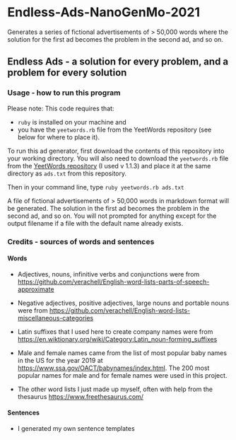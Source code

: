 # Endless-Ads-NanoGenMo-2021
Generates a series of fictional advertisements of > 50,000 words where the solution for the first ad becomes the problem in the second ad, and so on.

## Endless Ads - a solution for every problem, and a problem for every solution
### Usage - how to run this program
Please note: This code requires that:   
- ```ruby``` is installed on your machine and  
- you have the ```yeetwords.rb``` file from the YeetWords repository (see below for where to place it).  

To run this ad generator, first download the contents of this repository into your working directory. You will also need to download the ```yeetwords.rb``` file from the [YeetWords repository](https://github.com/verachell/YeetWords) (I used v 1.1.3) and place it at the same directory as ```ads.txt``` from this repository.

Then in your command line, type ```ruby yeetwords.rb ads.txt```

A file of fictional advertisements of > 50,000 words in markdown format will be generated. The solution in the first ad becomes the problem in the second ad, and so on. You will not prompted for anything except for the output filename if a file with the default name already exists.

### Credits - sources of words and sentences
#### Words
- Adjectives, nouns, infinitive verbs and conjunctions were from https://github.com/verachell/English-word-lists-parts-of-speech-approximate  

- Negative adjectives, positive adjectives, large nouns and portable nouns were from https://github.com/verachell/English-word-lists-miscellaneous-categories  

- Latin suffixes that I used here to create company names were from https://en.wiktionary.org/wiki/Category:Latin_noun-forming_suffixes  

- Male and female names came from the list of most popular baby names in the US for the year 2019 at https://www.ssa.gov/OACT/babynames/index.html. The 200 most popular names for male and for female names were used in this project.

- The other word lists I just made up myself, often with help from the thesaurus https://www.freethesaurus.com/

#### Sentences

- I generated my own sentence templates
